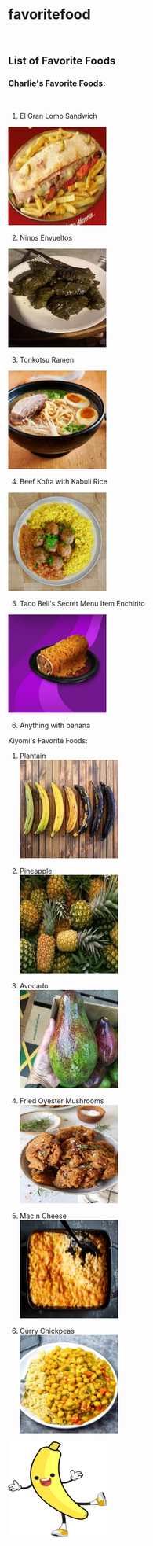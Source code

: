 # favoritefood
<br />
<h2>List of Favorite Foods</h2>

<h3>Charlie's Favorite Foods:</h3>
<br />

1. El Gran Lomo Sandwich

<img src="./images/el-gran-lomo.jpeg" alt="lomo" width="200" height="200" />

2. Ñinos Envueltos

<img src="./images/ninos-envueltos.jpeg" alt="lomo" width="200" height="200" />

3. Tonkotsu Ramen


<img src="./images/tonkotsu-ramen.jpeg" alt="lomo" width="200" height="200" />

4. Beef Kofta with Kabuli Rice

<img src="./images/beef-kofta.jpeg" alt="lomo" width="200" height="200" />

5. Taco Bell's Secret Menu Item Enchirito

<img src="./images/enchirito.jpeg" alt="lomo" width="200" height="200" />

6. Anything with banana


Kiyomi's Favorite Foods: 
<br />
1. Plantain 
                        <br /> <img src="images/download.jpeg" width="200" height="200" />
                        
2. Pineapple 
                      <br />   <img src= "images/images.jpeg" width="200" height="200" />
3. Avocado 
                        <br /> <img src= "images/download (1).jpeg" width="200" height="200"/>
4. Fried Oyester Mushrooms 
                       <br />  <img src= "images/Fried-Oyster-Mushrooms-5.jpeg" width="200" height="200"/>
5. Mac n Cheese 
                       <br />  <img src= "images/kwr-mac-and-cheese-articleLarge-v2.jpeg" width="200" height="200"/>
6. Curry Chickpeas 
                        <br /> <img src= "images/vegan-chickpea-curry-recipe.jpeg" width="200" height="200"/>

<img src="./images/bananaman.png" alt="lomo" width="200" height="200" />
